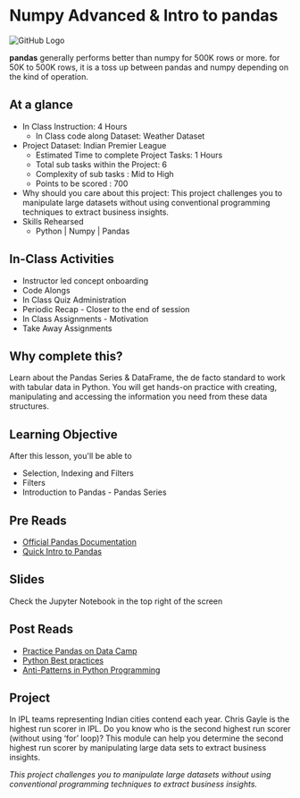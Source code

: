 # Numpy Advanced & Intro to pandas
![GitHub Logo](https://s3.ap-south-1.amazonaws.com/greyatom-social/GreyAtom-logo.png)

**pandas** generally performs better than numpy for 500K rows or more. for 50K to 500K rows, it is a toss up between pandas and numpy depending on the kind of operation.

## At a glance
* In Class Instruction: 4 Hours
  * In Class code along Dataset: Weather Dataset 
* Project Dataset: Indian Premier League 
  * Estimated Time to complete Project Tasks: 1 Hours
  * Total sub tasks within the Project: 6
  * Complexity of sub tasks : Mid to High
  * Points to be scored : 700
* Why should you care about this project: This project challenges you to manipulate large datasets without using conventional programming techniques to extract business insights. 
* Skills Rehearsed
  * Python | Numpy | Pandas

## In-Class Activities
* Instructor led concept onboarding
* Code Alongs
* In Class Quiz Administration
* Periodic Recap - Closer to the end of session
* In Class Assignments - Motivation
* Take Away Assignments

## Why complete this?
Learn about the Pandas Series & DataFrame, the de facto standard to work with tabular data in Python. You will get hands-on practice with creating, manipulating and accessing the information you need from these data structures.

## Learning Objective
After this lesson, you'll be able to
* Selection, Indexing and Filters
* Filters
* Introduction to Pandas - Pandas Series 

## Pre Reads
* [Official Pandas Documentation](http://pandas.pydata.org/)
* [Quick Intro to Pandas](http://pandas.pydata.org/pandas-docs/stable/10min.html)

## Slides
Check the Jupyter Notebook in the top right of the screen

## Post Reads
* [Practice Pandas on Data Camp](https://www.datacamp.com/community/tutorials/pandas-tutorial-dataframe-python)
* [Python Best practices](https://www.python.org/dev/peps/pep-0008/#comments)
* [Anti-Patterns in Python Programming](http://lignos.org/py_antipatterns)

## Project 
In IPL teams representing Indian cities contend each year. Chris Gayle is the highest run scorer in IPL. Do you know who is the second highest run scorer (without using ‘for’ loop)? This module can help you determine the second highest run scorer by manipulating large data sets to extract business insights.

*This project challenges you to manipulate large datasets without using conventional programming techniques to extract business insights.*
